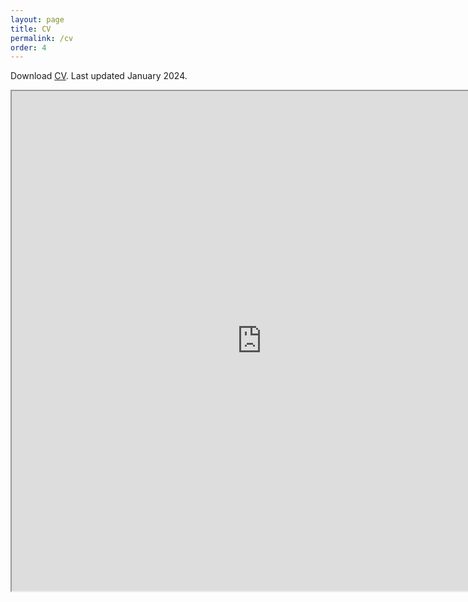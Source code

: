 ```yaml
---
layout: page
title: CV
permalink: /cv
order: 4
---
```


Download [CV](/files/CV-24.pdf). Last updated January 2024.   
<iframe src="https://patel-shivam.github.io/files/CV-24.pdf" width="800" height="800"> </iframe>
